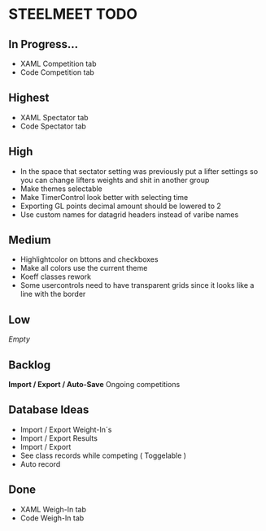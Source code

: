 ﻿<h1>STEELMEET TODO

## In Progress...
* XAML Competition tab
* Code Competition tab


## Highest
* XAML Spectator tab
* Code Spectator tab


## High
* In the space that sectator setting was previously put a lifter settings so you can change lifters weights and shit in another group
* Make themes selectable
* Make TimerControl look better with selecting time
* Exporting GL points decimal amount should be lowered to 2
* Use custom names for datagrid headers instead of varibe names


## Medium
* Highlightcolor on bttons and checkboxes
* Make all colors use the current theme
* Koeff classes rework
* Some usercontrols need to have transparent grids since it looks like a line with the border


## Low
*Empty*


## Backlog

**Import / Export / Auto-Save** Ongoing competitions


## Database Ideas
* Import / Export Weight-In´s 
* Import / Export Results
* Import / Export 
* See class records while competing ( Toggelable )
* Auto record


## Done
* XAML Weigh-In tab
* Code Weigh-In tab

